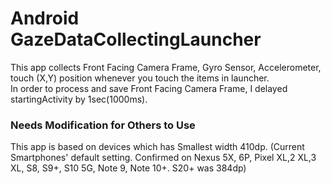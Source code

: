 # Android GazeDataCollectingLauncher
This app collects Front Facing Camera Frame, Gyro Sensor, Accelerometer, touch (X,Y) position whenever you touch the items in launcher.<br>
In order to process and save Front Facing Camera Frame, I delayed startingActivity by 1sec(1000ms).<br>
### Needs Modification for Others to Use
This app is based on devices which has Smallest width 410dp. (Current Smartphones' default setting. Confirmed on Nexus 5X, 6P, Pixel XL,2 XL,3 XL, S8, S9+, S10 5G, Note 9, Note 10+. S20+ was 384dp)


